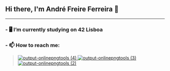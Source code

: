 ## Hi there, I'm André Freire Ferreira 👋

-------

### - 🖥️ I’m currently studying on 42 Lisboa
      
      
### - 📫 How to reach me:    
    
> [![output-onlinepngtools (4)](https://user-images.githubusercontent.com/100360644/157094797-53df09a3-cd73-4d4f-b980-76a3f1cf755f.png)
](github.com/anfreire)
> [![output-onlinepngtools (3)](https://user-images.githubusercontent.com/100360644/157094417-5031ed52-432e-4178-b212-46fdd0f1ce1e.png)
](mailto:anfreire@student.42lisboa.com)
> [![output-onlinepngtools (2)](https://user-images.githubusercontent.com/100360644/157094319-b53f2263-4880-4846-be68-1b0ae3c63929.png)
](https://www.instagram.com/andreff2k/)



